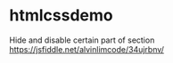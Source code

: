 # htmlcssdemo

Hide and disable certain part of section https://jsfiddle.net/alvinlimcode/34ujrbnv/
